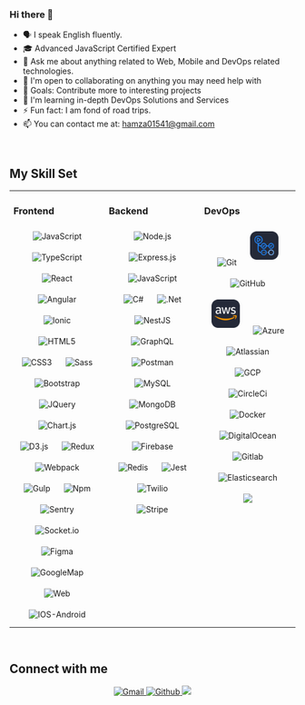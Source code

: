 ### Hi there 👋

<!--
**Hamza01541/Hamza01541** is a ✨ _special_ ✨ repository because its `README.md` (this file) appears on your GitHub profile.

Here are some ideas to get you started:

- 🔭 I’m currently working on ...
- 🌱 I’m currently learning ...
- 👯 I’m looking to collaborate on ...
- 🤔 I’m looking for help with ...
- 💬 Ask me about ...
- 📫 How to reach me: ...
- 😄 Pronouns: ...
- ⚡ Fun fact: ...
- ❓ 🥅
-->


<!-- - 🌱 I’m currently learning Leafet Map Layering and Drone Aerial image processing. -->
- 🗣 I speak English fluently.
- 🎓 Advanced JavaScript Certified Expert
- 💬  Ask me about anything related to Web, Mobile and DevOps related technologies.
- 🤝 I'm open to collaborating on anything you may need help with
- 🚩 Goals: Contribute more to interesting projects
- 🧠 I'm learning in-depth DevOps Solutions and Services
- ⚡ Fun fact: I am fond of road trips.
- 📫 You can contact me at: [hamza01541@gmail.com](mailto:hamza01541@gmail.com)

<br/>  

## My Skill Set  
<table><tr><td valign="top" width="33%">

### Frontend  
<div align="center">  
<img style="margin: 10px" src="https://profilinator.rishav.dev/skills-assets/javascript-original.svg" alt="JavaScript" height="50" />  
<img style="margin: 10px" src="https://profilinator.rishav.dev/skills-assets/typescript-original.svg" alt="TypeScript" height="50" />  
<img style="margin: 10px" src="https://profilinator.rishav.dev/skills-assets/react-original-wordmark.svg" alt="React" height="50" />  
<img style="margin: 10px" src="https://res.cloudinary.com/startup-grind/image/upload/c_fill,dpr_2.0,f_auto,g_center,q_auto/v1/gcs/platform-data-goog/events/Screenshot%202022-12-11%20at%207.10.40%20PM.png" alt="Angular" height="50" />
<img style="margin: 10px" src="https://www.aalpha.net/wp-content/uploads/2020/01/ionic.png" alt="Ionic" height="50" />
<img style="margin: 10px" src="https://profilinator.rishav.dev/skills-assets/html5-original-wordmark.svg" alt="HTML5" height="50" />  
<img style="margin: 10px" src="https://profilinator.rishav.dev/skills-assets/css3-original-wordmark.svg" alt="CSS3" height="50" />  
<img style="margin: 10px" src="https://profilinator.rishav.dev/skills-assets/sass-original.svg" alt="Sass" height="50" />  
<img style="margin: 10px" src="https://e7.pngegg.com/pngimages/391/430/png-clipart-bootstrap-full-logo-tech-companies-thumbnail.png" alt="Bootstrap" height="50" />
<img style="margin: 10px" src="https://w7.pngwing.com/pngs/265/442/png-transparent-jquery-ui-javascript-web-browser-pasargad-text-trademark-logo-thumbnail.png" alt="JQuery" height="50" />  
<img style="margin: 10px" src="https://profilinator.rishav.dev/skills-assets/logo-title.svg" alt="Chart.js" height="50" />  
<img style="margin: 10px" src="https://profilinator.rishav.dev/skills-assets/d3js-original.svg" alt="D3.js" height="50" />  
<img style="margin: 10px" src="https://upload.wikimedia.org/wikipedia/commons/4/49/Redux.png" alt="Redux" height="50" />  
<img style="margin: 10px" src="https://profilinator.rishav.dev/skills-assets/webpack-original.svg" alt="Webpack" height="50" />  
<img style="margin: 10px" src="https://www.svgrepo.com/show/303440/gulp-logo.svg" alt="Gulp" height="50" />
<img style="margin: 10px" src="https://w7.pngwing.com/pngs/828/432/png-transparent-npm-node-js-computer-icons-computer-software-installation-others-text-rectangle-logo.png" alt="Npm" height="40" /> 
<img style="margin: 10px" src="https://www.vectorlogo.zone/logos/sentryio/sentryio-ar21.png" alt="Sentry" height="40" />
<img style="margin: 10px" src="https://www.vectorlogo.zone/logos/socketio/socketio-ar21.svg" alt="Socket.io" height="40" />  
<img style="margin: 10px" src="https://www.vectorlogo.zone/logos/figma/figma-ar21.png" alt="Figma" height="40" /> 
<img style="margin: 10px" src="https://encrypted-tbn0.gstatic.com/images?q=tbn:ANd9GcRZ4EDPUhgagil5oCP0bdHp2ZJ3QW6YBmbLCCdfo0VZxyoiQMPmxOo842UzrapGM_6UxHI&usqp=CAU" alt="GoogleMap" height="45" />    
<img style="margin: 10px" src="https://encrypted-tbn0.gstatic.com/images?q=tbn:ANd9GcSyYPIT5IiMgmHQPTKrAN3KPhQYLaYYySA_eWcgdGDm_jrl61AV3cNE5PxP0nOYeVPuBP4&usqp=CAU" alt="Web" height="50" />  
<img style="margin: 10px" src="https://icon-library.com/images/android-mobile-icon/android-mobile-icon-29.jpg" alt="IOS-Android" height="45" />  

</div>

</td><td valign="top" width="33%">



### Backend  
<div align="center">

<img style="margin: 10px" src="https://encrypted-tbn0.gstatic.com/images?q=tbn:ANd9GcQZZcC9FFlFDytwryOqdx84Afu3kwPziWBfUw&usqp=CAU" alt="Node.js" height="50" />  
<img style="margin: 10px" src="https://profilinator.rishav.dev/skills-assets/express-original-wordmark.svg" alt="Express.js" height="50" />
<img style="margin: 10px" src="https://w7.pngwing.com/pngs/1007/564/png-transparent-java-script-logo-javascript-web-development-logo-script-text-computer-programming-internet-thumbnail.png" alt="JavaScript" height="50" />  
<img style="margin: 10px" src="https://profilinator.rishav.dev/skills-assets/csharp-original.svg" alt="C#" height="50" />  
<img style="margin: 10px" src="https://profilinator.rishav.dev/skills-assets/dot-net-original-wordmark.svg" alt=".Net" height="50" />  
<img style="margin: 10px" src="https://www.aalpha.net/wp-content/uploads/2023/05/nest-js-logo.png" alt="NestJS" height="50" />  



<img style="margin: 10px" src="https://graphql.org/img/brand/logos/logo-stacked.svg" alt="GraphQL" height="50" />  
<img style="margin: 10px" src="https://seeklogo.com/images/P/postman-api-platform-logo-D6B8AB9B0D-seeklogo.com.png" alt="Postman" height="50" />  
<img style="margin: 10px" src="https://d1.awsstatic.com/asset-repository/products/amazon-rds/1024px-MySQL.ff87215b43fd7292af172e2a5d9b844217262571.png" alt="MySQL" height="40" />  
<img style="margin: 10px" src="https://cdn.iconscout.com/icon/free/png-256/free-mongodb-3-1175138.png" alt="MongoDB" height="50" />    
<img style="margin: 10px" src="https://profilinator.rishav.dev/skills-assets/postgresql-original-wordmark.svg" alt="PostgreSQL" height="50" />  
<img style="margin: 10px" src="https://ih1.redbubble.net/image.489553241.2202/st,small,845x845-pad,1000x1000,f8f8f8.u1.jpg" alt="Firebase" height="60" />  
<img style="margin: 10px" src="https://profilinator.rishav.dev/skills-assets/redis-original-wordmark.svg" alt="Redis" height="50" />  
<img style="margin: 10px" src="https://ih1.redbubble.net/image.404020079.1876/st,small,507x507-pad,600x600,f8f8f8.u7.jpg" alt="Jest" height="60" />  
<img style="margin: 10px" src="https://mir-s3-cdn-cf.behance.net/projects/404/5baa8a153342817.Y3JvcCwxOTk5LDE1NjQsMCwyMTc.png" alt="Twilio" height="50" />

<br>
<img style="margin: 10px" src="https://upload.wikimedia.org/wikipedia/commons/thumb/b/ba/Stripe_Logo%2C_revised_2016.svg/360px-Stripe_Logo%2C_revised_2016.svg.png" alt="Stripe" height="60" />

</div>

</td><td valign="top" width="33%">



### DevOps  
<div align="center">  
<img style="margin: 10px" src="https://profilinator.rishav.dev/skills-assets/git-scm-icon.svg" alt="Git" height="50" />
<img style="margin: 10px" src="https://raw.githubusercontent.com/tandpfun/skill-icons/main/icons/GithubActions-Dark.svg" alt="GithubActions" height="50" />  
<img style="margin: 10px" src="https://pngset.com/images/github-logo-label-text-symbol-transparent-png-2425199.png" alt="GitHub" height="50" />
<img style="margin: 10px" src="https://raw.githubusercontent.com/tandpfun/skill-icons/main/icons/AWS-Dark.svg" alt="AWS" height="50" />  
<img style="margin: 10px" src="https://encrypted-tbn0.gstatic.com/images?q=tbn:ANd9GcR8jTFgNkd9a0VrdOiVX2AohkyITJ_UoHPG76dVPe2XdWQ8xN0k7OmvghUcIrCVl7bBzg&usqp=CAU" alt="Azure" height="25" />  
<img style="margin: 10px" src="https://seeklogo.com/images/A/atlassian-logo-DF2FCF6E4D-seeklogo.com.png" alt="Atlassian" height="50" />  
<img style="margin: 10px" src="https://profilinator.rishav.dev/skills-assets/google_cloud-icon.svg" alt="GCP" height="50" />  
<img style="margin: 10px" src="https://d3r49iyjzglexf.cloudfront.net/circleci-logo-stacked-fb-657e221fda1646a7e652c09c9fbfb2b0feb5d710089bb4d8e8c759d37a832694.png" alt="CircleCi" height="60" />  
<img style="margin: 10px" src="https://profilinator.rishav.dev/skills-assets/docker-original-wordmark.svg" alt="Docker" height="50" />
<img style="margin: 10px" src="https://encrypted-tbn0.gstatic.com/images?q=tbn:ANd9GcSrxA3-gKr7IQIqgSFjY1krRnUYEUJ_iY9EPhv13vo0HBypSAF5AUm3x9HLTaFtWvBYoHs&usqp=CAU" alt="DigitalOcean" height="50" /> 
<img style="margin: 10px" src="https://profilinator.rishav.dev/skills-assets/gitlab.svg" alt="Gitlab" height="50" />
<img style="margin: 10px" src="https://profilinator.rishav.dev/skills-assets/elasticsearch.png" alt="Elasticsearch" height="50" /> 
<br>
<img style="margin: 10px" src="https://www.ssa.group/wp-content/uploads/2020/12/Group-3223-1.svg" height="70" /> 

</div>

</td></tr></table>  

<br/>  


## Connect with me  
<div align="center">
<a href="mailto:hamza01541@gmail.com" target="_blank" style="margin-top: 15px;">
<img src=https://img.icons8.com/?size=1x&id=P7UIlhbpWzZm&format=png alt=Gmail />
</a>

<a href="https://github.com/Hamza01541" target="_blank" style="margin-top: 15px; marging-left:50px;">
<img src="https://static.vecteezy.com/system/resources/previews/016/833/880/original/github-logo-git-hub-icon-with-text-on-white-background-free-vector.jpg" alt="Github" height="50" />
</a>


<a href="https://www.upwork.com/fl/~018777e30e743c2277" target="_blank" style="margin-top: 15px; marging-left:50px;">
<img src="https://logos-world.net/wp-content/uploads/2021/04/Upwork-Logo-1-500x281.png" height="50" />
</a>


</div>  
  

<br/>  



<!-- 
## Github Stats  
<div align="center"><img src="https://github-readme-stats.vercel.app/api?username=Hamza01541&show_icons=true&count_private=true&hide_border=true" align="center" /></div>



<br/>


<div align="center">
<img src="https://komarev.com/ghpvc/?username=hamza01541&&style=flat-square" align="center" />
</div>  

----
<div align="center">Generated using <a href="https://profilinator.rishav.dev/" target="_blank">Github Profilinator</a></div>
-->
